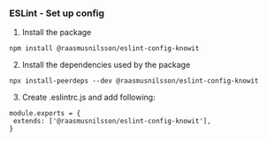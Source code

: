 ### ESLint - Set up config

1. Install the package

```
npm install @raasmusnilsson/eslint-config-knowit
```

2.  Install the dependencies used by the package

```
npx install-peerdeps --dev @raasmusnilsson/eslint-config-knowit
```

3.  Create .eslintrc.js and add following:

```
module.exports = {
 extends: ['@raasmusnilsson/eslint-config-knowit'],
}
```
